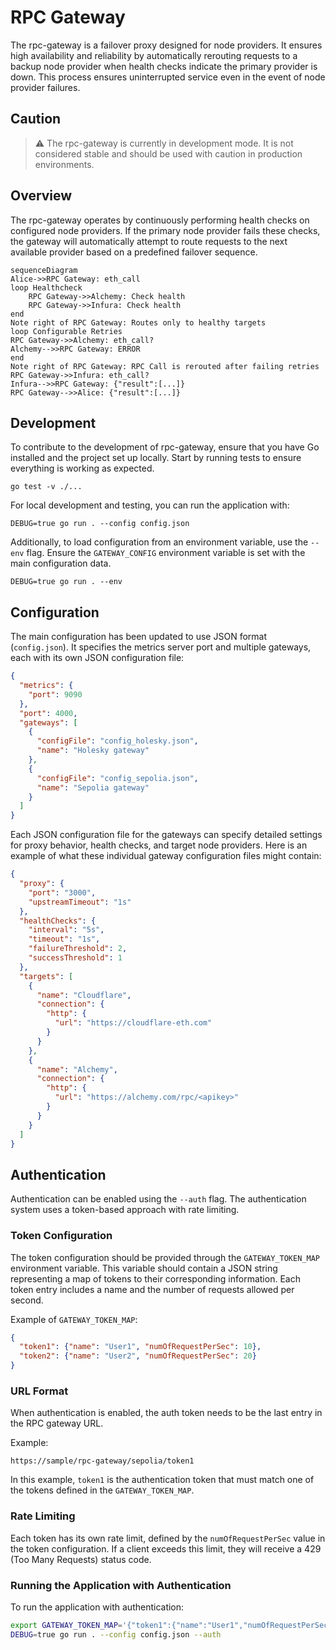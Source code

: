# RPC Gateway

The rpc-gateway is a failover proxy designed for node providers. It ensures high availability and reliability by automatically rerouting requests to a backup node provider when health checks indicate the primary provider is down. This process ensures uninterrupted service even in the event of node provider failures.

## Caution

> :warning: The rpc-gateway is currently in development mode. It is not considered stable and should be used with caution in production environments.

## Overview

The rpc-gateway operates by continuously performing health checks on configured node providers. If the primary node provider fails these checks, the gateway will automatically attempt to route requests to the next available provider based on a predefined failover sequence.

```mermaid
sequenceDiagram
Alice->>RPC Gateway: eth_call
loop Healthcheck
    RPC Gateway->>Alchemy: Check health
    RPC Gateway->>Infura: Check health
end
Note right of RPC Gateway: Routes only to healthy targets
loop Configurable Retries
RPC Gateway->>Alchemy: eth_call?
Alchemy-->>RPC Gateway: ERROR
end
Note right of RPC Gateway: RPC Call is rerouted after failing retries
RPC Gateway->>Infura: eth_call?
Infura-->>RPC Gateway: {"result":[...]}
RPC Gateway-->>Alice: {"result":[...]}
```

## Development

To contribute to the development of rpc-gateway, ensure that you have Go installed and the project set up locally. Start by running tests to ensure everything is working as expected.

```console
go test -v ./...
```

For local development and testing, you can run the application with:

```console
DEBUG=true go run . --config config.json
```

Additionally, to load configuration from an environment variable, use the `--env` flag. Ensure the `GATEWAY_CONFIG` environment variable is set with the main configuration data.

```console
DEBUG=true go run . --env
```

## Configuration

The main configuration has been updated to use JSON format (`config.json`). It specifies the metrics server port and multiple gateways, each with its own JSON configuration file:

```json
{
  "metrics": {
    "port": 9090
  },
  "port": 4000,
  "gateways": [
    {
      "configFile": "config_holesky.json",
      "name": "Holesky gateway"
    },
    {
      "configFile": "config_sepolia.json",
      "name": "Sepolia gateway"
    }
  ]
}
```

Each JSON configuration file for the gateways can specify detailed settings for proxy behavior, health checks, and target node providers. Here is an example of what these individual gateway configuration files might contain:

```json
{
  "proxy": {
    "port": "3000",
    "upstreamTimeout": "1s"
  },
  "healthChecks": {
    "interval": "5s",
    "timeout": "1s",
    "failureThreshold": 2,
    "successThreshold": 1
  },
  "targets": [
    {
      "name": "Cloudflare",
      "connection": {
        "http": {
          "url": "https://cloudflare-eth.com"
        }
      }
    },
    {
      "name": "Alchemy",
      "connection": {
        "http": {
          "url": "https://alchemy.com/rpc/<apikey>"
        }
      }
    }
  ]
}
```

## Authentication

Authentication can be enabled using the `--auth` flag. The authentication system uses a token-based approach with rate limiting.

### Token Configuration

The token configuration should be provided through the `GATEWAY_TOKEN_MAP` environment variable. This variable should contain a JSON string representing a map of tokens to their corresponding information. Each token entry includes a name and the number of requests allowed per second.

Example of `GATEWAY_TOKEN_MAP`:

```json
{
  "token1": {"name": "User1", "numOfRequestPerSec": 10},
  "token2": {"name": "User2", "numOfRequestPerSec": 20}
}
```

### URL Format

When authentication is enabled, the auth token needs to be the last entry in the RPC gateway URL. 

Example:

`https://sample/rpc-gateway/sepolia/token1`

In this example, `token1` is the authentication token that must match one of the tokens defined in the `GATEWAY_TOKEN_MAP`.

### Rate Limiting

Each token has its own rate limit, defined by the `numOfRequestPerSec` value in the token configuration. If a client exceeds this limit, they will receive a 429 (Too Many Requests) status code.

### Running the Application with Authentication

To run the application with authentication:

```bash
export GATEWAY_TOKEN_MAP='{"token1":{"name":"User1","numOfRequestPerSec":10},"token2":{"name":"User2","numOfRequestPerSec":20}}'
DEBUG=true go run . --config config.json --auth
